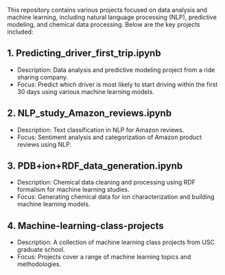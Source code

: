 This repository contains various projects focused on data analysis and machine learning, including natural language processing (NLP), predictive modeling, and chemical data processing. Below are the key projects included:

## 1. **Predicting_driver_first_trip.ipynb**

  * Description: Data analysis and predictive modeling project from a ride sharing company.
  * Focus: Predict which driver is most likely to start driving within the first 30 days using various machine learning models.


## 2. **NLP_study_Amazon_reviews.ipynb**
  * Description: Text classification in NLP for Amazon reviews.
  * Focus: Sentiment analysis and categorization of Amazon product reviews using NLP.


## 3. **PDB+ion+RDF_data_generation.ipynb**

  * Description: Chemical data cleaning and processing using RDF formalism for machine learning studies.
  * Focus: Generating chemical data for ion characterization and building machine learning models.


## 4. **Machine-learning-class-projects**

  * Description: A collection of machine learning class projects from USC graduate school.
  * Focus: Projects cover a range of machine learning topics and methodologies.

